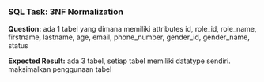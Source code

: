 ### SQL Task: 3NF Normalization

**Question:** ada 1 tabel yang dimana memiliki attributes id, role_id, role_name, firstname, lastname, age, email, phone_number, gender_id, gender_name, status

**Expected Result:** ada 3 tabel, setiap tabel memiliki datatype sendiri. maksimalkan penggunaan tabel
